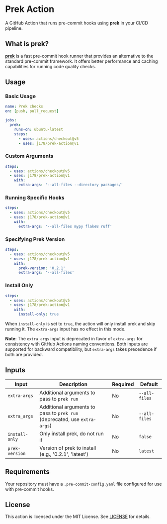 # Prek Action

A GitHub Action that runs pre-commit hooks using **prek** in your CI/CD pipeline.

## What is prek?

[**prek**](https://github.com/j178/prek) is a fast pre-commit hook runner that provides an alternative to the standard pre-commit framework. It offers better performance and caching capabilities for running code quality checks.

## Usage

### Basic Usage

```yaml
name: Prek checks
on: [push, pull_request]

jobs:
  prek:
    runs-on: ubuntu-latest
    steps:
      - uses: actions/checkout@v5
      - uses: j178/prek-action@v1
```

### Custom Arguments

```yaml
steps:
  - uses: actions/checkout@v5
  - uses: j178/prek-action@v1
    with:
      extra-args: '--all-files --directory packages/'
```

### Running Specific Hooks

```yaml
steps:
  - uses: actions/checkout@v5
  - uses: j178/prek-action@v1
    with:
      extra-args: '--all-files mypy flake8 ruff'
```

### Specifying Prek Version

```yaml
steps:
  - uses: actions/checkout@v5
  - uses: j178/prek-action@v1
    with:
      prek-version: '0.2.1'
      extra-args: '--all-files'
```

### Install Only

```yaml
steps:
  - uses: actions/checkout@v5
  - uses: j178/prek-action@v1
    with:
      install-only: true
```

When `install-only` is set to `true`, the action will only install prek and skip running it. The `extra-args` input has no effect in this mode.

**Note**: The `extra_args` input is deprecated in favor of `extra-args` for consistency with GitHub Actions naming conventions. Both inputs are supported for backward compatibility, but `extra-args` takes precedence if both are provided.

## Inputs

| Input          | Description                                | Required | Default       |
| -------------- | ------------------------------------------ | -------- | ------------- |
| `extra-args`   | Additional arguments to pass to `prek run` | No       | `--all-files` |
| `extra_args`   | Additional arguments to pass to `prek run` (deprecated, use `extra-args`) | No | `--all-files` |
| `install-only` | Only install prek, do not run it           | No       | `false`       |
| `prek-version` | Version of prek to install (e.g., '0.2.1', 'latest') | No | `latest` |

## Requirements

Your repository must have a `.pre-commit-config.yaml` file configured for use with pre-commit hooks.

## License

This action is licensed under the MIT License. See [LICENSE](LICENSE) for details.

